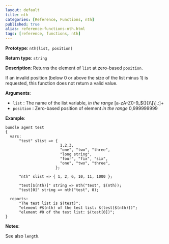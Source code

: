 ```yaml
---
layout: default
title: nth
categories: [Reference, Functions, nth]
published: true
alias: reference-functions-nth.html
tags: [reference, functions, nth]
---
```


**Prototype**: `nth(list, position)`

**Return type**: `string`

**Description**: Returns the element of `list` at zero-based `position`.

If an invalid position (below 0 or above the size of the list minus 1)
is requested, this function does not return a valid value.

**Arguments**:

* `list` : The name of the list variable, *in the range*
[a-zA-Z0-9\_\$(){}\\[\\].:]+
* `position` : Zero-based position of element *in the range* 0,999999999

**Example**:

```cf3
bundle agent test
{
  vars:
      "test" slist => {
                        1,2,3,
                        "one", "two", "three",
                        "long string",
                        "four", "fix", "six",
                        "one", "two", "three",
                      };

      "nth" slist => { 1, 2, 6, 10, 11, 1000 };

      "test[$(nth)]" string => nth("test", $(nth));
      "test[0]" string => nth("test", 0);

  reports:
      "The test list is $(test)";
      "element #$(nth) of the test list: $(test[$(nth)])";
      "element #0 of the test list: $(test[0])";
}
```

**Notes**:  

See also `length`.
